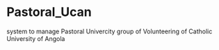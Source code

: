 # Pastoral_Ucan
system to manage Pastoral Univercity group of Volunteering of Catholic University of Angola
